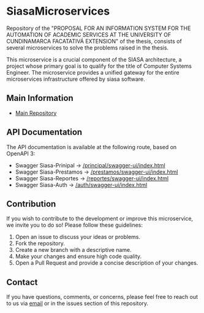 # SiasaMicroservices
Repository of the "PROPOSAL FOR AN INFORMATION SYSTEM FOR THE AUTOMATION OF ACADEMIC SERVICES AT THE UNIVERSITY OF CUNDINAMARCA FACATATIVÁ EXTENSION" of the thesis, consists of several microservices to solve the problems raised in the thesis.

This microservice is a crucial component of the SIASA architecture, a project whose primary goal is to qualify for the title of Computer Systems Engineer. The microservice provides a unified gateway for the entire microservices infrastructure offered by siasa software.


## Main Information
- [Main Repository](https://github.com/CpuJP/SiasaMicroservices)


## API Documentation

The API documentation is available at the following route, based on OpenAPI 3:

- Swagger Siasa-Prinipal -> [/principal/swagger-ui/index.html](http://localhost:8487/principal/swagger-ui/index.html)
- Swagger Siasa-Prestamos -> [/prestamos/swagger-ui/index.html](http://localhost:8487/prestamos/swagger-ui/index.html)
- Swagger Siasa-Reportes -> [/reportes/swagger-ui/index.html](http://localhost:8487/reportes/swagger-ui/index.html)
- Swagger Siasa-Auth -> [/auth/swagger-ui/index.html](http://localhost:8487/auth/swagger-ui/index.html)


## Contribution

If you wish to contribute to the development or improve this microservice, we invite you to do so! Please follow these guidelines:

1. Open an issue to discuss your ideas or problems.
2. Fork the repository.
3. Create a new branch with a descriptive name.
4. Make your changes and ensure high code quality.
5. Open a Pull Request and provide a concise description of your changes.

## Contact

If you have questions, comments, or concerns, please feel free to reach out to us via [email](cpujuanpis@gmail.com) or in the issues section of this repository.
